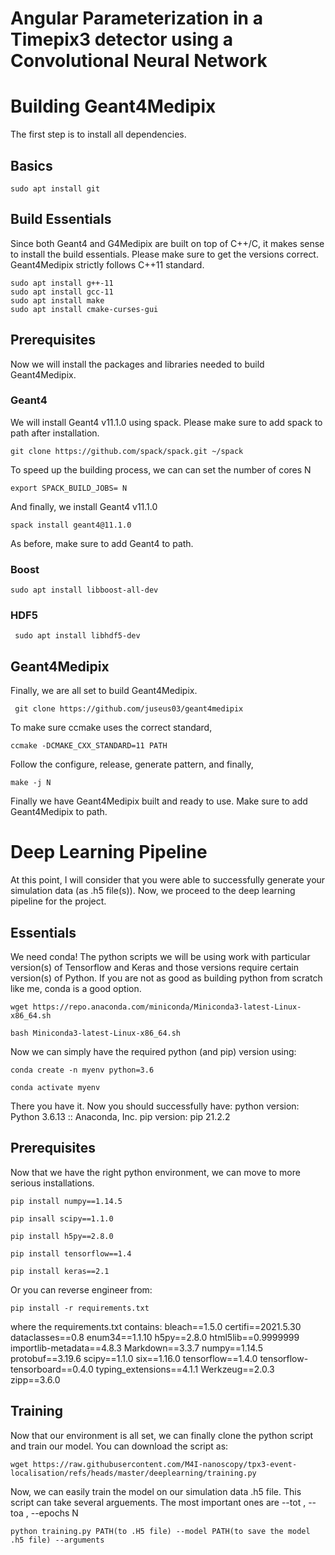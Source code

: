 <H1> Angular Parameterization in a Timepix3 detector using a Convolutional Neural Network</H1>

<H1> Building Geant4Medipix </H1>

<p> The first step is to install all dependencies.</p>

<H2> Basics </H2>

<pre><code>sudo apt install git</code></pre>

<H2> Build Essentials </H2>

<p> Since both Geant4 and G4Medipix are built on top of C++/C, it makes sense to install the build essentials. Please make sure to get the versions correct. Geant4Medipix strictly follows C++11 standard. </p>

<pre><code>sudo apt install g++-11
sudo apt install gcc-11
sudo apt install make
sudo apt install cmake-curses-gui</code></pre>

<H2> Prerequisites </H2>

<p>Now we will install the packages and libraries needed to build Geant4Medipix.</p>
<H3>Geant4 </H3>

<p> We will install Geant4 v11.1.0 using spack. Please make sure to add spack to path after installation.</p>

<pre><code>git clone https://github.com/spack/spack.git ~/spack</code></pre>
<p> To speed up the building process, we can can set the number of cores N <p>
<pre><code>export SPACK_BUILD_JOBS= N </code></pre>
<p> And finally, we install Geant4 v11.1.0</p>
<pre><code>spack install geant4@11.1.0</code></pre>

<p> As before, make sure to add Geant4 to path.</p>

<H3> Boost </H3>

<pre><code>sudo apt install libboost-all-dev</code></pre>

<H3> HDF5 </H3>

<pre><code> sudo apt install libhdf5-dev </code></pre>

<H2> Geant4Medipix </H2>

<p> Finally, we are all set to build Geant4Medipix. <p>

<pre><code> git clone https://github.com/juseus03/geant4medipix </code></pre>
<p> To make sure ccmake uses the correct standard, </p>

<pre><code>ccmake -DCMAKE_CXX_STANDARD=11 PATH</code></pre>
<p> Follow the configure, release, generate pattern, and finally,
<pre><code>make -j N</code></pre>

<p> Finally we have Geant4Medipix built and ready to use. Make sure to add Geant4Medipix to path. </p>

<H1>Deep Learning Pipeline</H1>

<p>At this point, I will consider that you were able to successfully generate your simulation data (as .h5 file(s)). Now, we proceed to the deep learning pipeline for the project.</p>

<h2>Essentials</h2>
<p> We need conda! The python scripts we will be using work with particular version(s) of Tensorflow and Keras and those versions require certain version(s) of Python. If you are not as good as building python from scratch like me, conda is a good option.</p>

<pre><code>wget https://repo.anaconda.com/miniconda/Miniconda3-latest-Linux-x86_64.sh</code></pre>
<pre><code>bash Miniconda3-latest-Linux-x86_64.sh</code></pre>

<p>Now we can simply have the required python (and pip) version using:</p>

<pre><code>conda create -n myenv python=3.6</code></pre>
<pre><code>conda activate myenv</code></pre>

<p> There you have it. Now you should successfully have:
python version: Python 3.6.13 :: Anaconda, Inc.
pip version: pip 21.2.2 </p>

<h2>Prerequisites</h2>
<p>Now that we have the right python environment, we can move to more serious installations.</p>

<pre><code>pip install numpy==1.14.5</code></pre>
<pre><code>pip insall scipy==1.1.0</code></pre>
<pre><code>pip install h5py==2.8.0</code></pre>
<pre><code>pip install tensorflow==1.4</code></pre>
<pre><code>pip install keras==2.1</code></pre>

<p>Or you can reverse engineer from:</p>

<pre><code>pip install -r requirements.txt</code></pre>

<p> where the requirements.txt contains:
bleach==1.5.0
certifi==2021.5.30
dataclasses==0.8
enum34==1.1.10
h5py==2.8.0
html5lib==0.9999999
importlib-metadata==4.8.3
Markdown==3.3.7
numpy==1.14.5
protobuf==3.19.6
scipy==1.1.0
six==1.16.0
tensorflow==1.4.0
tensorflow-tensorboard==0.4.0
typing_extensions==4.1.1
Werkzeug==2.0.3
zipp==3.6.0 </p>

<H2> Training </H2>

<p> Now that our environment is all set, we can finally clone the python script and train our model. You can download the script as:</p>

<pre><code>wget https://raw.githubusercontent.com/M4I-nanoscopy/tpx3-event-localisation/refs/heads/master/deeplearning/training.py</code></pre>

<p> Now, we can easily train the model on our simulation data .h5 file. This script can take several arguements. The most important ones are --tot , --toa , --epochs N </p>

<pre><code>python training.py PATH(to .H5 file) --model PATH(to save the model .h5 file) --arguments</code></pre>
